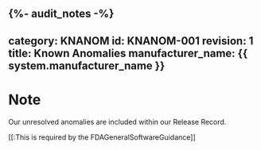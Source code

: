 {%- audit_notes -%}
---
category: KNANOM
id: KNANOM-001
revision: 1
title: Known Anomalies
manufacturer_name: {{ system.manufacturer_name }}
---
# Note

Our unresolved anomalies are included within our Release Record.

[[:This is required by the FDAGeneralSoftwareGuidance]]
